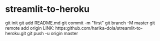 # streamlit-to-heroku
git init
git add README.md
git commit -m "first"
git branch -M master
git remote add origin
LINK: https:github.com/harika-dola/streamlit-to-heroku.git
git push -u origin master
